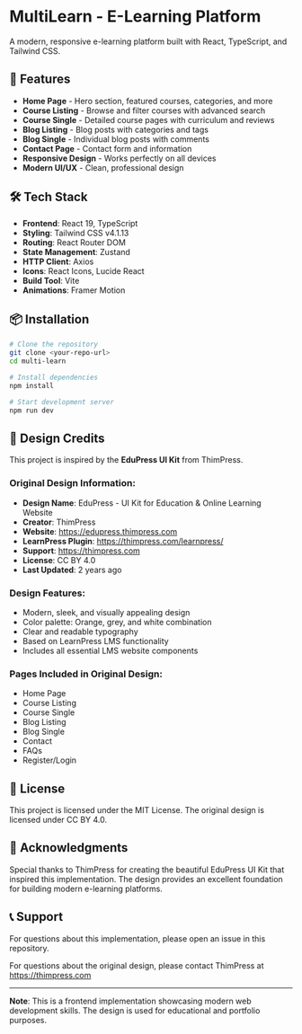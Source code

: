 # MultiLearn - E-Learning Platform

A modern, responsive e-learning platform built with React, TypeScript, and Tailwind CSS.

## 🚀 Features

- **Home Page** - Hero section, featured courses, categories, and more
- **Course Listing** - Browse and filter courses with advanced search
- **Course Single** - Detailed course pages with curriculum and reviews
- **Blog Listing** - Blog posts with categories and tags
- **Blog Single** - Individual blog posts with comments
- **Contact Page** - Contact form and information
- **Responsive Design** - Works perfectly on all devices
- **Modern UI/UX** - Clean, professional design

## 🛠️ Tech Stack

- **Frontend**: React 19, TypeScript
- **Styling**: Tailwind CSS v4.1.13
- **Routing**: React Router DOM
- **State Management**: Zustand
- **HTTP Client**: Axios
- **Icons**: React Icons, Lucide React
- **Build Tool**: Vite
- **Animations**: Framer Motion

## 📦 Installation

```bash
# Clone the repository
git clone <your-repo-url>
cd multi-learn

# Install dependencies
npm install

# Start development server
npm run dev
```

## 🎨 Design Credits

This project is inspired by the **EduPress UI Kit** from ThimPress.

### Original Design Information:
- **Design Name**: EduPress - UI Kit for Education & Online Learning Website
- **Creator**: ThimPress
- **Website**: https://edupress.thimpress.com
- **LearnPress Plugin**: https://thimpress.com/learnpress/
- **Support**: https://thimpress.com
- **License**: CC BY 4.0
- **Last Updated**: 2 years ago

### Design Features:
- Modern, sleek, and visually appealing design
- Color palette: Orange, grey, and white combination
- Clear and readable typography
- Based on LearnPress LMS functionality
- Includes all essential LMS website components

### Pages Included in Original Design:
- Home Page
- Course Listing
- Course Single
- Blog Listing
- Blog Single
- Contact
- FAQs
- Register/Login

## 📄 License

This project is licensed under the MIT License. The original design is licensed under CC BY 4.0.

## 🙏 Acknowledgments

Special thanks to ThimPress for creating the beautiful EduPress UI Kit that inspired this implementation. The design provides an excellent foundation for building modern e-learning platforms.

## 📞 Support

For questions about this implementation, please open an issue in this repository.

For questions about the original design, please contact ThimPress at https://thimpress.com

---

**Note**: This is a frontend implementation showcasing modern web development skills. The design is used for educational and portfolio purposes.